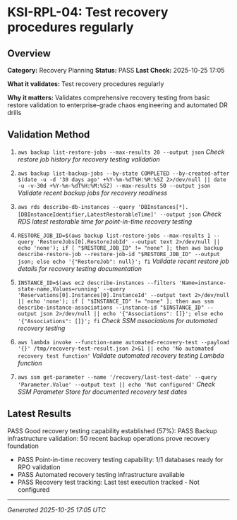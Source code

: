 # KSI-RPL-04: Test recovery procedures regularly

## Overview

**Category:** Recovery Planning
**Status:** PASS
**Last Check:** 2025-10-25 17:05

**What it validates:** Test recovery procedures regularly

**Why it matters:** Validates comprehensive recovery testing from basic restore validation to enterprise-grade chaos engineering and automated DR drills

## Validation Method

1. `aws backup list-restore-jobs --max-results 20 --output json`
   *Check restore job history for recovery testing validation*

2. `aws backup list-backup-jobs --by-state COMPLETED --by-created-after $(date -u -d '30 days ago' +%Y-%m-%dT%H:%M:%SZ 2>/dev/null || date -u -v-30d +%Y-%m-%dT%H:%M:%SZ) --max-results 50 --output json`
   *Validate recent backup jobs for recovery readiness*

3. `aws rds describe-db-instances --query 'DBInstances[*].[DBInstanceIdentifier,LatestRestorableTime]' --output json`
   *Check RDS latest restorable time for point-in-time recovery testing*

4. `RESTORE_JOB_ID=$(aws backup list-restore-jobs --max-results 1 --query 'RestoreJobs[0].RestoreJobId' --output text 2>/dev/null || echo 'none'); if [ "$RESTORE_JOB_ID" != "none" ]; then aws backup describe-restore-job --restore-job-id "$RESTORE_JOB_ID" --output json; else echo '{"RestoreJob": null}'; fi`
   *Validate recent restore job details for recovery testing documentation*

5. `INSTANCE_ID=$(aws ec2 describe-instances --filters 'Name=instance-state-name,Values=running' --query 'Reservations[0].Instances[0].InstanceId' --output text 2>/dev/null || echo 'none'); if [ "$INSTANCE_ID" != "none" ]; then aws ssm describe-instance-associations --instance-id "$INSTANCE_ID" --output json 2>/dev/null || echo '{"Associations": []}'; else echo '{"Associations": []}'; fi`
   *Check SSM associations for automated recovery testing*

6. `aws lambda invoke --function-name automated-recovery-test --payload '{}' /tmp/recovery-test-result.json 2>&1 || echo 'No automated recovery test function'`
   *Validate automated recovery testing Lambda function*

7. `aws ssm get-parameter --name '/recovery/last-test-date' --query 'Parameter.Value' --output text || echo 'Not configured'`
   *Check SSM Parameter Store for documented recovery test dates*

## Latest Results

PASS Good recovery testing capability established (57%): PASS Backup infrastructure validation: 50 recent backup operations prove recovery foundation
- PASS Point-in-time recovery testing capability: 1/1 databases ready for RPO validation
- PASS Automated recovery testing infrastructure available
- PASS Recovery test tracking: Last test execution tracked - Not configured

---
*Generated 2025-10-25 17:05 UTC*